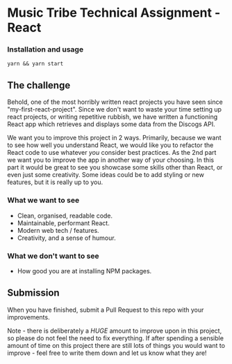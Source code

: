 # Music Tribe Technical Assignment - React

### Installation and usage

```
yarn && yarn start
```

## The challenge

Behold, one of the most horribly written react projects you have seen since "my-first-react-project". Since we don't want to waste your time setting up react projects, or writing repetitive rubbish, we have written a functioning React app which retrieves and displays some data from the Discogs API.

We want you to improve this project in 2 ways. Primarily, because we want to see how well you understand React, we would like you to refactor the React code to use whatever _you_ consider best practices. As the 2nd part we want you to improve the app in another way of your choosing. In this part it would be great to see you showcase some skills other than React, or even just some creativity. Some ideas could be to add styling or new features, but it is really up to you.

### What we want to see
 - Clean, organised, readable code.
 - Maintainable, performant React.
 - Modern web tech / features.
 - Creativity, and a sense of humour.

### What we don't want to see
 - How good you are at installing NPM packages.


## Submission
When you have finished, submit a Pull Request to this repo with your improvements. 

Note - there is deliberately a _HUGE_ amount to improve upon in this project, so please do not feel the need to fix everything. If after spending a sensible amount of time on this project there are still lots of things you would want to improve - feel free to write them down and let us know what they are!